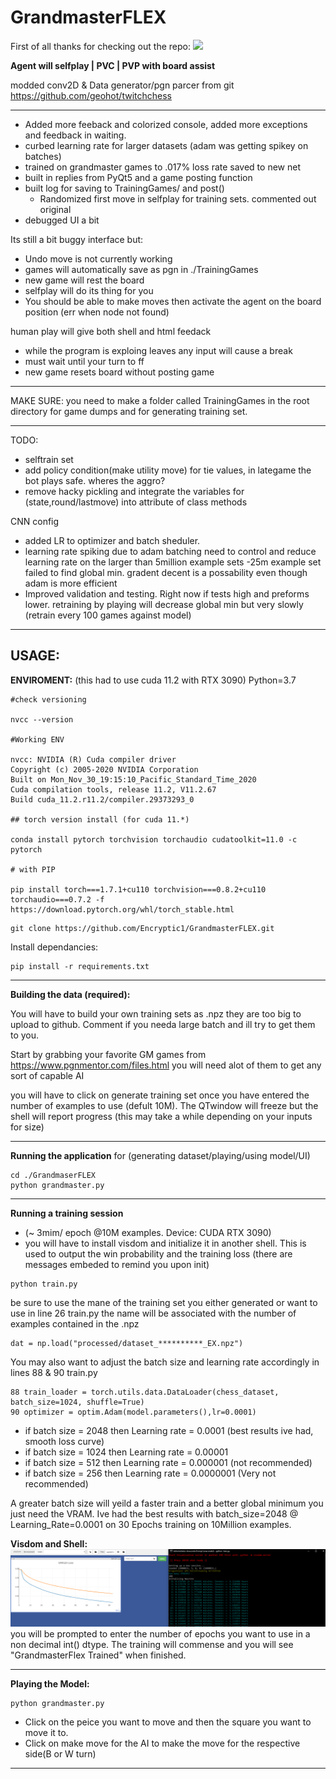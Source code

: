 # GrandmasterFLEX

First of all thanks for checking out the repo:
<img width=450px src="https://i.kym-cdn.com/entries/icons/mobile/000/027/838/Untitled-1.jpg" />

**Agent will selfplay | PVC | PVP with board assist**

modded conv2D & Data generator/pgn parcer from git https://github.com/geohot/twitchchess
*************************************************************
- Added more feeback and colorized console, added more exceptions and feedback in waiting.
- curbed learning rate for larger datasets (adam was getting spikey on batches)
- trained on grandmaster games to .017% loss rate saved to new net
- built in replies from PyQt5 and a game posting function
- built log for saving to TrainingGames/ and post()
	- Randomized first move in selfplay for training sets. commented out original
- debugged UI a bit



Its still a bit buggy interface but: 
- Undo move is not currently working
- games will automatically save as pgn in ./TrainingGames 
- new game will rest the board
- selfplay will do its thing for you
- You should be able to make moves then activate the agent on the board position (err when node not found)


human play will give both shell and html feedack
- while the program is exploing leaves any input will cause a break
- must wait until your turn to ff 
- new game resets board without posting game

*************************************************************
MAKE SURE: 
you need to make a folder called TrainingGames in the root directory for game dumps and for generating training set.
*************************************************************

TODO:
- selftrain set
-  add policy condition(make utility move) for tie values, in lategame the bot plays safe. wheres the aggro?
- remove hacky pickling and integrate the variables for (state,round/lastmove) into attribute of class methods


CNN config
- added LR to optimizer and batch sheduler.
- learning rate spiking due to adam batching need to control and reduce learning rate on the larger than 5million example sets
-25m example set failed to find global min. gradent decent is a possability even though adam is more efficient
- Improved validation and testing. Right now if tests high and preforms lower. retraining by playing will decrease global min but very slowly (retrain every 100 games against model)

*************************************************************
## USAGE: 

**ENVIROMENT:** 
(this had to use cuda 11.2 with RTX 3090) Python=3.7
```
#check versioning

nvcc --version 

#Working ENV

nvcc: NVIDIA (R) Cuda compiler driver
Copyright (c) 2005-2020 NVIDIA Corporation
Built on Mon_Nov_30_19:15:10_Pacific_Standard_Time_2020
Cuda compilation tools, release 11.2, V11.2.67
Build cuda_11.2.r11.2/compiler.29373293_0

## torch version install (for cuda 11.*)

conda install pytorch torchvision torchaudio cudatoolkit=11.0 -c pytorch

# with PIP

pip install torch===1.7.1+cu110 torchvision===0.8.2+cu110 torchaudio===0.7.2 -f https://download.pytorch.org/whl/torch_stable.html
```


```
git clone https://github.com/Encryptic1/GrandmasterFLEX.git
```
Install dependancies:
```
pip install -r requirements.txt
```
*************************************************************
**Building the data (required):**

You will have to build your own training sets as .npz they are too big to upload to github. Comment if you needa large batch and ill try to get them to you. 

Start by grabbing your favorite GM games from https://www.pgnmentor.com/files.html you will need alot of them to get any sort of capable AI

you will have to click on generate training set once you have entered the number of examples to use (defult 10M). The QTwindow will freeze but the shell will report progress (this may take a while depending on your inputs for size)
*************************************************************
**Running the application**
for (generating dataset/playing/using model/UI)
```
cd ./GrandmaserFLEX
python grandmaster.py
```
*************************************************************
**Running a training session**
- (~ 3mim/ epoch @10M examples. Device: CUDA RTX 3090)
- you will have to install visdom and initialize it in another shell. This is used to output the win probability and the training loss (there are messages embeded to remind you upon init)
```
python train.py
```
be sure to use the mane of the training set you either generated or want to use in line 26 train.py the name will be associated with the number of examples contained in the .npz
```
dat = np.load("processed/dataset_**********_EX.npz")
```
You may also want to adjust the batch size and learning rate accordingly
in lines 88 & 90 train.py
```
88 train_loader = torch.utils.data.DataLoader(chess_dataset, batch_size=1024, shuffle=True)
90 optimizer = optim.Adam(model.parameters(),lr=0.0001)
```
- if batch size = 2048 then Learning rate = 0.0001 (best results ive had, smooth loss curve)
- if batch size = 1024 then Learning rate = 0.00001
- if batch size = 512 then Learning rate = 0.000001 (not recommended)
- if batch size = 256 then Learning rate = 0.0000001 (Very not recommended)

A greater batch size will yeild a faster train and a better global minimum you just need the VRAM. 
Ive had the best results with batch_size=2048 @ Learning_Rate=0.0001 on 30 Epochs training on 10Million examples.

**Visdom and Shell:**
<img width=600px src="https://raw.githubusercontent.com/Encryptic1/GrandmasterFLEX/main/train1.PNG" />
you will be prompted to enter the number of epochs you want to use in a non decimal int() dtype. The training will commense and you will see "GrandmasterFlex Trained" when finished.

*************************************************************
**Playing the Model:**
```
python grandmaster.py
```
- Click on the peice you want to move and then the square you want to move it to. 
- Click on make move for the AI to make the move for the respective side(B or W turn)
*************************************************************